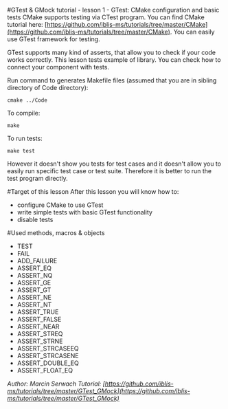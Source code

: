 #GTest & GMock tutorial - lesson 1 - GTest: CMake configuration and basic tests
CMake supports testing via CTest program. You can find CMake tutorial here: [https://github.com/iblis-ms/tutorials/tree/master/CMake](https://github.com/iblis-ms/tutorials/tree/master/CMake). You can easily use GTest framework for testing. 

GTest supports many kind of asserts, that allow you to check if your code works correctly. This lesson tests example of library. You can check how to connect your component with tests.

Run command to generates Makefile files (assumed that you are in sibling directory of Code directory):
```
cmake ../Code
```
To compile:
```
make
```
To run tests:
```
make test
```
However it doesn't show you tests for test cases and it doesn't allow you to easily run specific test case or test suite. Therefore it is better to run the test program directly.

#Target of this lesson
After this lesson you will know how to:
- configure CMake to use GTest
- write simple tests with basic GTest functionality
- disable tests

#Used methods, macros & objects
- TEST
- FAIL
- ADD_FAILURE
- ASSERT_EQ
- ASSERT_NQ
- ASSERT_GE
- ASSERT_GT
- ASSERT_NE
- ASSERT_NT
- ASSERT_TRUE
- ASSERT_FALSE
- ASSERT_NEAR
- ASSERT_STREQ
- ASSERT_STRNE
- ASSERT_STRCASEEQ
- ASSERT_STRCASENE
- ASSERT_DOUBLE_EQ
- ASSERT_FLOAT_EQ


*Author: Marcin Serwach*
*Tutorial: [https://github.com/iblis-ms/tutorials/tree/master/GTest_GMock](https://github.com/iblis-ms/tutorials/tree/master/GTest_GMock)*

